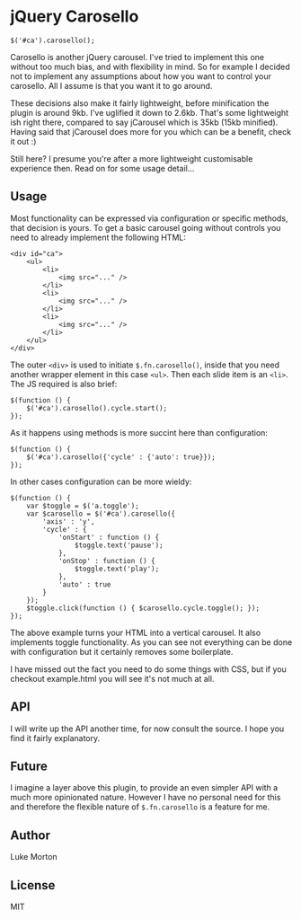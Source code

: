 # jQuery Carosello

	$('#ca').carosello();
	
Carosello is another jQuery carousel. I've tried to implement this
one without too much bias, and with flexibility in mind. So for
example I decided not to implement any assumptions about how you
want to control your carosello. All I assume is that you want it
to go around.

These decisions also make it fairly lightweight, before minification
the plugin is around 9kb. I've uglified it down to 2.6kb. That's some
lightweight ish right there, compared to say jCarousel which is 35kb
(15kb minified). Having said that jCarousel does more for you which
can be a benefit, check it out :)

Still here? I presume you're after a more lightweight customisable
experience then. Read on for some usage detail...

## Usage

Most functionality can be expressed via configuration or specific
methods, that decision is yours. To get a basic carousel going
without controls you need to already implement the following HTML:

	<div id="ca">
		<ul>
			<li>
				<img src="..." />
			</li>
			<li>
				<img src="..." />
			</li>
			<li>
				<img src="..." />
			</li>
		</ul>
	</div>

The outer `<div>` is used to initiate `$.fn.carosello()`, inside that
you need another wrapper element in this case `<ul>`. Then each slide
item is an `<li>`. The JS required is also brief:

	$(function () {
		$('#ca').carosello().cycle.start();
	});
	
As it happens using methods is more succint here than configuration:

	$(function () {
		$('#ca').carosello({'cycle' : {'auto': true}});
	});
	
In other cases configuration can be more wieldy:

	$(function () {
		var $toggle = $('a.toggle');
		var $carosello = $('#ca').carosello({
			'axis' : 'y',
			'cycle' : {
				'onStart' : function () {
					$toggle.text('pause');
				},
				'onStop' : function () {
					$toggle.text('play');
				},
				'auto' : true
			}
		});
		$toggle.click(function () { $carosello.cycle.toggle(); });
	});
	
The above example turns your HTML into a vertical carousel. It also
implements toggle functionality. As you can see not everything can
be done with configuration but it certainly removes some boilerplate.

I have missed out the fact you need to do some things with CSS, but
if you checkout example.html you will see it's not much at all.

## API

I will write up the API another time, for now consult the source. I
hope you find it fairly explanatory.

## Future

I imagine a layer above this plugin, to provide an even simpler API
with a much more opinionated nature. However I have no personal need
for this and therefore the flexible nature of `$.fn.carosello` is a
feature for me.

## Author

Luke Morton

## License

MIT